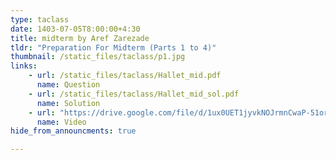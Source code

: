 ```yaml
---
type: taclass
date: 1403-07-05T8:00:00+4:30
title: midterm by Aref Zarezade
tldr: "Preparation For Midterm (Parts 1 to 4)"
thumbnail: /static_files/taclass/p1.jpg
links: 
    - url: /static_files/taclass/Hallet_mid.pdf
      name: Question
    - url: /static_files/taclass/Hallet_mid_sol.pdf
      name: Solution  
    - url: "https://drive.google.com/file/d/1ux0UET1jyvkNOJrmnCwaP-51orD-Gney/view?usp=sharing"
      name: Video
hide_from_announcments: true

---
```

